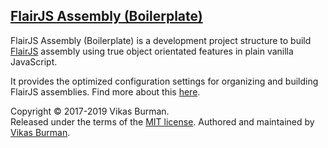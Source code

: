 [FlairJS Assembly (Boilerplate)](https://flairjs.com/templates/#/asm)
---

FlairJS Assembly (Boilerplate) is a development project structure to build [FlairJS](https://flairjs.com) assembly using true object orientated features in plain vanilla JavaScript.

It provides the optimized configuration settings for organizing and building FlairJS assemblies. Find more about this [here](https://flairjs.com/templates/#/asm).



Copyright &copy; 2017-2019 Vikas Burman.<br/>
Released under the terms of the [MIT license](https://github.com/vikasburman/flairjs-fabric/blob/master/LICENSE). Authored and maintained by [Vikas Burman](https://www.linkedin.com/in/vikasburman/). 